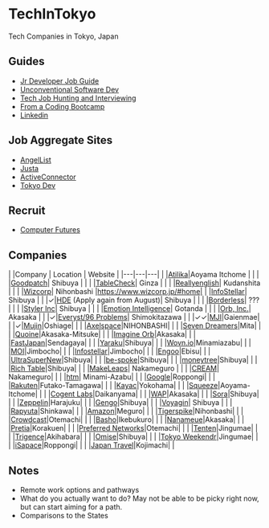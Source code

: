 # TechInTokyo
Tech Companies in Tokyo, Japan

## Guides
* [Jr Developer Job Guide](https://hackernoon.com/the-junior-engineers-job-search-strategy-guide-69c98e396483)
* [Unconventional Software Dev](http://www.juliahgrace.com/blog/2015/4/9/an-unconventional-guide-for-getting-a-software-engineering-job)
* [Tech Job Hunting and Interviewing](https://haseebq.com/how-to-break-into-tech-job-hunting-and-interviews/)
* [From a Coding Bootcamp](http://blog.calebjay.com/2016/10/18/how-this-coding-bootcamp-grad-found-a-job/)
* [Linkedin](http://blog.calebjay.com/2016/11/14/how-to-use-linkedin-as-a-coding-bootcamp-grad/)


## Job Aggregate Sites
* [AngelList](https://angel.co/jobs)
* [Justa](https://justa.io/candidate/jobs)
* [ActiveConnector](https://www.active-connector.com/)
* [Tokyo Dev](https://www.tokyodev.com/jobs/)

## Recruit
* [Computer Futures](https://www.computerfutures.com/jobs/japan/?locale=en)

## Companies
| |Company | Location | Website |
|---|---|---|
| |[Atilika](companies/Atilika)|Aoyama Itchome | |
| |[Goodpatch](companies/Goodpatch)| Shibuya | |
| |[TableCheck](companies/tablecheck)| Ginza | |
| |[Reallyenglish](companies/reallyenglish)| Kudanshita | |
| |[Wizcorp](https://www.wizcorp.jp/#home)| Nihonbashi |https://www.wizcorp.jp/#home|
| |[InfoStellar](https://www.infostellar.net/careers/)| Shibuya | |
|✓|[HDE](https://www.hde.co.jp/en/) (Apply again from August)| Shibuya | |
| |[Borderless](https://angel.co/borderless/jobs)| ??? | |
| |[Styler Inc](https://styler.link/)| Shibuya | |
| |[Emotion Intelligence](https://www.emin.co.jp/en/)| Gotanda | |
| |[Orb, Inc.](https://imagine-orb.com/)| Akasaka | |
|✓|[Everyst/96 Problems](https://fromeveryst.com/join-the-team/)| Shimokitazawa | |
|✓✓|[MJI](https://mjirobotics.co.jp/en/)|Gaienmae| |
|✓|[Mujin](https://mujin.co.jp/)|Oshiage| |
| |[Axelspace](https://www.axelspace.com/en/career_/open-positions/)|NIHONBASHI| |
| |[Seven Dreamers](https://sevendreamers.com/en/careers/)|Mita| |
| |[Quoine](https://careers.quoine.com/)|Akasaka-Mitsuke| |
| |[Imagine Orb](https://imagine-orb.com/en/home/careers/software-engineer-intern/)|Akasaka| |
| |[FastJapan](https://www.wantedly.com/projects/182850)|Sendagaya| |
| |[Yaraku](https://www.yaraku.com/careers/)|Shibuya| |
| |[Wovn.io](https://wovn.io/careers/)|Minamiazabu| |
| |[MOI](https://about.moi.st/en/recruit/)|Jimbocho| |
| |[Infostellar](https://www.infostellar.net/company)|Jimbocho| |
| |[Engoo](https://app.engoo.com/jobs)|Ebisu| |
| |[UltraSuperNew](http://ultrasupernew.com/careers/)|Shibuya| |
| |[be-spoke](http://www.be-spoke.io/#jobs)|Shibuya| |
| |[moneytree](https://moneytree.jp/careers/)|Shibuya| |
| |[Rich Table](https://www.richtable.net/careers)|Shibuya| |
| |[MakeLeaps](https://www.makeleaps.com/en/jobs/)| Nakameguro | |
| |[CREAM](https://www.cream-touch.com/contact-job/)| Nakameguro| |
| |[htm](http://www.htm.co.jp/contact.htm)| Minami-Azabu| |
| |[Google](https://careers.google.com/)|Roppongi| |
| |[Rakuten](https://talent.rakuten.careers/)|Futako-Tamagawa| |
| |[Kayac](https://www.kayac.com/en/recruit/foreign)|Yokohama| |
| |[Squeeze](https://squeeze-inc.co.jp/job/7/)|Aoyama-Itchome| |
| |[Cogent Labs](https://www.cogent.co.jp/en/careers/)|Daikanyama| |
| |[WAP](http://career.worksap.com/contents/jobs.html)|Akasaka| |
| |[Sora](http://sora.flights/heroes/)|Shibuya| |
| |[Zeppelin](https://www.zeppelin.co.jp/join/)|Harajuku| |
| |[Gengo](http://careers.gengo.com/)|Shibuya| |
| |[Voyagin](https://www.govoyagin.com/about-us/careers)| Shibuya | |
| |[Rapyuta](https://www.rapyuta-robotics.com/rapyuta-robotics/careers)|Shinkawa| |
| |[Amazon](https://www.amazon.jobs/location/tokyo-area-japan)|Meguro| |
| |[Tigerspike](https://tigerspike.com/contact/tokyo/)|Nihonbashi| |
| |[Crowdcast](http://crowdcast.jp/about/hiring/)|Otemachi| |
| |[Basho](http://basho.com/careers/)|Ikebukuro| |
| |[Nanameue](https://nanameue.jp/careers)|Akasaka| |
| |[Pretia](http://www.pretia.co.jp/english)|Korakuen| |
| |[Preferred Networks](https://www.preferred-networks.jp/en/tag/internship)|Otemachi| |
| |[Tenten](https://www.mytenten.com/careers/)|Jingumae| |
| |[Trigence](https://www.trigence.com/about-us)|Akihabara| |
| |[Omise](https://omise.bamboohr.co.uk/jobs/)|Shibuya| |
| |[Tokyo Weekendr](https://www.tokyoweekender.com/careers)|Jingumae| |
| |[iSapace](https://jobs.lever.co/ispace-inc)|Roppongi| |
| |[Japan Travel](https://en.japantravel.com/about/company/jobs#web-developer)|Kojimachi| |

## Notes
* Remote work options and pathways
* What do you actually want to do? May not be able to be picky right now, but can start aiming for a path.
* Comparisons to the States

